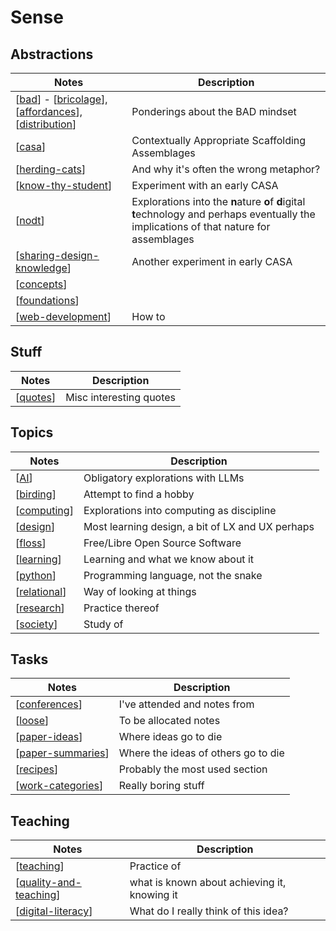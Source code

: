 # Sense

## Abstractions

| Notes | Description |
|---|---|
| [[bad]] - [[bricolage]], [[affordances]], [[distribution]] | Ponderings about the BAD mindset |
| [[casa]] | Contextually Appropriate Scaffolding Assemblages |
| [[herding-cats]] | And why it's often the wrong metaphor? |
| [[know-thy-student]] | Experiment with an early CASA |
| [[nodt]] | Explorations into the <strong>n</strong>ature <strong>o</strong>f <strong>d</strong>igital <strong>t</strong>echnology and perhaps eventually the implications of that nature for assemblages |
| [[sharing-design-knowledge]] | Another experiment in early CASA |
| [[concepts]] | |
| [[foundations]] | |
| [[web-development]] | How to |

## Stuff

| Notes | Description | 
| --- | --- |
| [[quotes]] | Misc interesting quotes |

## Topics

| Notes | Description | 
| --- | --- |
| [[AI]] | Obligatory explorations with LLMs |
| [[birding]] | Attempt to find a hobby |
| [[computing]] | Explorations into computing as discipline |
| [[design]] | Most learning design, a bit of LX and UX perhaps |
| [[floss]] | Free/Libre Open Source Software |
| [[learning]] | Learning and what we know about it |
| [[python]] | Programming language, not the snake |
| [[relational]] | Way of looking at things |
| [[research]] | Practice thereof |
| [[society]] | Study of |

## Tasks

| Notes | Description |
| --- | --- |
| [[conferences]] | I've attended and notes from |
| [[loose]] | To be allocated notes |
| [[paper-ideas]] | Where ideas go to die |
| [[paper-summaries]] | Where the ideas of others go to die |
| [[recipes]] | Probably the most used section |
| [[work-categories]] | Really boring stuff |


## Teaching

| Notes | Description |
| --- | --- |
| [[teaching]] | Practice of |
| [[quality-and-teaching]] | what is known about achieving it, knowing it |
| [[digital-literacy]] | What do I really think of this idea? |



[//begin]: # "Autogenerated link references for markdown compatibility"
[bad]: CASA/bad "BAD - Bricolage Affordances Distribution"
[bricolage]: Bricolage/bricolage "Bricolage"
[affordances]: Affordances/affordances "Affordances"
[distribution]: Distribution/distribution "Distribution"
[casa]: CASA/casa "Contextually Appropriate Scaffolding Assemblages (CASA)"
[herding-cats]: Bricolage/herding-cats "Herding Cats"
[know-thy-student]: CASA/know-thy-student "Know thy student"
[nodt]: nodt/nodt "Nature of Digital Technology"
[sharing-design-knowledge]: Sharing-design-knowledge/sharing-design-knowledge "Sharing design knowledge"
[concepts]: concepts/concepts "Concepts"
[foundations]: principles/foundations "Foundations"
[web-development]: Web-development/web-development "Web development"
[quotes]: <quote collection/quotes> "Quotes"
[AI]: AI/AI "AI"
[birding]: birdwatching/birding "Birding"
[computing]: computing/computing "Computing"
[design]: Design/design "Design"
[floss]: computing/floss "FLOSS and FOSS"
[learning]: Learning/learning "Learning"
[python]: Python/python "Python"
[relational]: relational/relational "Relational"
[research]: Research/research "Research"
[society]: Society/society "Society"
[conferences]: Conferences/conferences "Conferences"
[loose]: loose/loose "Loose notes"
[paper-ideas]: Paper-Ideas/paper-ideas "Paper Ideas"
[paper-summaries]: Paper-Summaries/paper-summaries "Paper Summaries"
[recipes]: Recipes/recipes "Recipes"
[work-categories]: work/work-categories "Work categories"
[teaching]: Teaching/teaching "Teaching"
[quality-and-teaching]: Quality-and-teaching/quality-and-teaching "Quality and teaching"
[digital-literacy]: Learning/digital-literacy "Digital Literacy"
[//end]: # "Autogenerated link references"